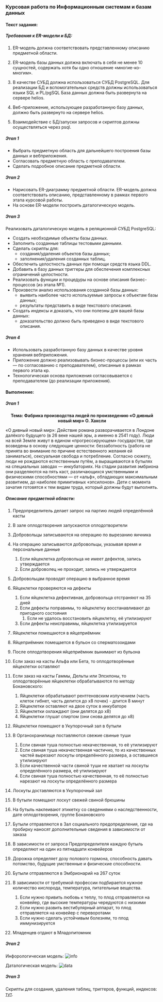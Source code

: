 <h3> Курсовая работа по Информационным системам и базам данных </h3>

<h4>Текст задания: </h4>

<h5>Требования к ER-модели и БД: </h5>

1. ER-модель должна соответствовать представленному описанию предметной области.

2. ER-модель базы данных должна включать в себя не менее 10 сущностей, содержать
хотя бы одно отношение «многие-ко-многим».

3. В качестве СУБД должна использоваться СУБД PostgreSQL. Для реализации БД и
вспомогательных средств должны использоваться языки SQL и PL/pgSQL База данных
должна быть развернута на сервере helios.

4. Веб-приложение, использующее разработанную базу данных, должно быть развернуто
на сервере helios.

5. Взаимодействие с БД/запуски запросов и скриптов должны осуществляться через psql.

<h5>Этап 1</h5>

* Выбрать предметную область для дальнейшего построения базы данных и вебприложения.
* Согласовать предметную область с преподавателем.
* Сделать подробное описание предметной области.

<h5>Этап 2</h5>

* Нарисовать ER-диаграмму предметной области. ER-модель должна соответствовать
описанию, представленному в рамках первого этапа курсовой работы.
* На основе ER-модели построить даталогическую модель.

<h5>Этап 3</h5>

Реализовать даталогическую модель в реляционной СУБД PostgreSQL:
* Создать необходимые объекты базы данных.
* Заполнить созданные таблицы тестовыми данными.
* Сделать скрипты для:
    * создания/удаления объектов базы данных;
    * заполнения/удаления созданных таблиц.
* Обеспечить целостность данных при помощи средств языка DDL.
* Добавить в базу данных триггеры для обеспечения комплексных ограничений
целостности.
* Реализовать функции и процедуры на основе описания бизнес-процессов (из этапа
№1).
* Произвести анализ использования созданной базы данных:
    * выявить наиболее часто используемые запросы к объектам базы данных;
    * результаты представить в виде текстового описания. 
* Создать индексы и доказать, что они полезны для вашей базы данных:
    * доказательство должно быть приведено в виде текстового описания.

<h5>Этап 4</h5>

* Использовать разработанную базу данных в качестве уровня хранения вебприложения.
* Приложение должно реализовывать бизнес-процессы (или их часть — по
согласованию с преподавателем), описанные в рамках первого этапа кр.
* Технологическая основа приложения согласовывается с преподавателем (до
реализации приложения).

<h4>Выполнение: </h4>
<h5>Этап 1</h5>

<p style="text-align: center;"><b>Тема: Фабрика производства людей по произведению
«О дивный новый мир» О. Хаксли</b></p>

«О дивный новый мир»:
Действие романа разворачивается в Лондоне далёкого будущего (в 26 веке нашей эры, а именно в 2541 году). Люди на всей Земле живут в едином «прогрессирующем» государстве, где возведены в основу следующие ценности: беззаботность (работа не принята во внимание по причине естественного желания ей заниматься), сексуальная свобода и потребление.
Согласно сюжету, люди не рождаются естественным путём, а выращиваются в бутылях на специальных заводах — инкубаториях. На стадии развития эмбриона они разделяются на пять каст, различающихся умственными и физическими способностями — от «альф», обладающих максимальным развитием, до наиболее примитивных «эпсилонов». Дети с момента зачатия готовятся к тем видам труда, который должны будут выполнять.

<h5>Описание предметной области:</h5>

1. Предопределитель делает запрос на партию людей определённой касты
2. В зале оплодотворения запускаются оплодотворители
3. Добровольцы записываются на операцию по вырезанию яичника
4. На операцию записываются добровольцы, указывая время и персональные данные
    1. Если яйцеклетка добровольца не имеет дефектов, запись утверждается
    2. Если доброволец не проходит, запись не утверждается
5. Добровольцам проводят операцию в выбранное время
6. Яйцеклетки проверяются на дефекты 
    1. Если яйцеклетка дефективная, добровольца отстраняют на 35 дней
    2. Если дефекты поправимы, то яйцеклетку восстанавливают до пригодного состояния
        1. Если не удалось восстановить яйцеклетку, её утилизируют
    3. Если дефекты неисправимы, яйцеклетка утилизируется
 
7. Яйцеклетки помещаются в яйцеприёмник
8. Яйцеприёмник помещается в бульон со сперматозоидами
9. После оплодотворения яйцеприёмник вынимают из бульона
10. Если заказ на касты Альфа или Бета, то оплодотворённые яйцеклетки оставляют
11. Если заказ на касты Гаммы, Дельты или Эпсилоны, то оплодотворённые яйцеклетки обрабатываются по методу Бокановского:
    1. Яйцеклетки обрабатывают рентгеновским излучением (часть клеток гибнет, часть делится до x8 почек) - длится 8 минут
    2. Яйцеклетки оставляют на двое суток в инкубаторе
    3. Яйцеклетки охлаждают (они делятся до x8)
    4. Яйцеклетки глушат спиртом (они снова делятся до x8)
12. Яйцеклетки помещают в Укупорочный зал в бутыли
13. В Органохранилище поставляются свежие свиные туши
    1. Если свиная туша полностью некачественная, то её утилизируют
    2. Если свиная туша некачественная частично, то из качественных частей вырезают лоскуты определённого размера, а оставшиеся утилизируют
    3. Если качественной части свиной туши не хватает на лоскуты определённого размера, её утилизируют
    4. Если свиная туша полностью качественная, то её полностью нарезают на лоскуты определённого размера
14. Лоскуты доставляются в Укупорочный зал
15. В бутыли помещают лоскут свежей свиной брюшины
16. На бутыль наклеивают этикетку со сведениями о наследственности, дате оплодотворения, группе Бокановского
17. Бутыли отправляются в Зал социального предопределения, где на пробирку наносят дополнительные сведения в зависимости от заказа
18. В зависимости от запроса Предопределителя каждую бутыль определяют на один из пятнадцати конвейеров
19. Дорожка определяет дозу полового гормона, способность давать потомство, будущие умственные и физические способности.
20. Бутыли отправляются в Эмбрионарий на 267 суток
21. В зависимости от требуемой профессии подбирается нужное количество кислорода, температура, питательные вещества.
    1. Если нужно привить любовь к теплу, то плод отправляется на конвейер, где высокие температуры чередуются с низкими
    2. Если нужно развить вестибулярный аппарат, то плод отправляется на конвейер с переворотами
    3. Если нужно сделать устойчивым болезням, то плод иммунизируется 
22. Младенцев отдают в Младопитомник

<h5>Этап 2</h5>

Инфорологическая модель:
![info](./db/images/Info_cw.drawio.png)

Даталогическая модель:
![data](./db/images/Info_cw.drawio.png)

<h5>Этап 3</h5>

Скрипты для создания, удаления таблиц, триггеров, функций, индексов:
[тут](./db/scripts).

